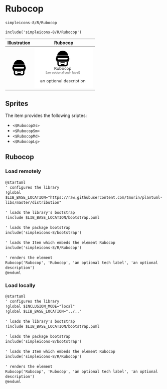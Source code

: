 # Rubocop


```text
simpleicons-8/R/Rubocop
```

```text
include('simpleicons-8/R/Rubocop')
```



| Illustration | Rubocop |
| :---: | :---: |
| ![illustration for Illustration](../../simpleicons-8/R/Rubocop.png) | ![illustration for Rubocop](../../simpleicons-8/R/Rubocop.Local.png) |



## Sprites
The item provides the following sriptes:

- `<$RubocopXs>`
- `<$RubocopSm>`
- `<$RubocopMd>`
- `<$RubocopLg>`





## Rubocop

### Load remotely
```plantuml
@startuml
' configures the library
!global $LIB_BASE_LOCATION="https://raw.githubusercontent.com/tmorin/plantuml-libs/master/distribution"

' loads the library's bootstrap
!include $LIB_BASE_LOCATION/bootstrap.puml

' loads the package bootstrap
include('simpleicons-8/bootstrap')

' loads the Item which embeds the element Rubocop
include('simpleicons-8/R/Rubocop')

' renders the element
Rubocop('Rubocop', 'Rubocop', 'an optional tech label', 'an optional description')
@enduml
```

### Load locally
```plantuml
@startuml
' configures the library
!global $INCLUSION_MODE="local"
!global $LIB_BASE_LOCATION="../.."

' loads the library's bootstrap
!include $LIB_BASE_LOCATION/bootstrap.puml

' loads the package bootstrap
include('simpleicons-8/bootstrap')

' loads the Item which embeds the element Rubocop
include('simpleicons-8/R/Rubocop')

' renders the element
Rubocop('Rubocop', 'Rubocop', 'an optional tech label', 'an optional description')
@enduml
```

